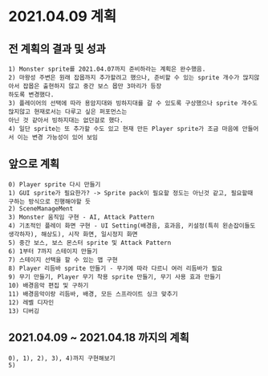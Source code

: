 2021.04.09 계획
===============

## 전 계획의 결과 및 성과
    1) Monster sprite를 2021.04.07까지 준비하라는 계획은 완수했음. 
    2) 마왕성 주변은 원래 잡몹까지 추가할려고 했으나, 준비할 수 있는 sprite 개수가 많지않아서 잡몹은 출현하지 않고 중간 보스 몹만 3마리가 등장
    하도록 변경했다.
    3) 플레이어의 선택에 따라 용암지대와 빙하지대를 갈 수 있도록 구상했으나 sprite 개수도 많지않고 현재로서는 다루고 싶은 퍼포먼스는 
    아닌 것 같아서 빙하지대는 없던걸로 했다.
    4) 일단 sprite는 또 추가할 수도 있고 현재 만든 Player sprite가 조금 마음에 안들어서 이는 변경 가능성이 있어 보임

## 앞으로 계획
    0) Player sprite 다시 만들기
    1) GUI sprite가 필요한가? -> Sprite pack이 필요할 정도는 아닌것 같고, 필요할때 구하는 방식으로 진행해야할 듯
    2) SceneManageMent
    3) Monster 움직임 구현 - AI, Attack Pattern
    4) 기초적인 플레이 화면 구현 - UI Setting(배경음, 효과음, 키설정(특히 왼손잡이들도 생각하자), 해상도), 시작 화면, 일시정지 화면
    5) 중간 보스, 보스 몬스터 sprite 및 Attack Pattern
    6) 1부터 7까지 스테이지 만들기
    7) 스테이지 선택을 할 수 있는 맵 구현
    8) Player 리듬바 sprite 만들기 - 무기에 따라 다르니 여러 리듬바가 필요
    9) 무기 만들기, Player 무기 착용 sprite 만들기, 무기 사용 효과 만들기
    10) 배경음악 편집 및 구하기
    11) 배경음악이랑 리듬바, 배경, 모든 스프라이트 싱크 맞추기
    12) 레벨 디자인
    13) 디버깅

## 2021.04.09 ~ 2021.04.18 까지의 계획
    0), 1), 2), 3), 4)까지 구현해보기
    5)
